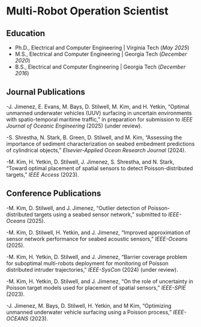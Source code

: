 # Multi-Robot Operation Scientist

## Education
- Ph.D., Electrical and Computer Engineering | Virginia Tech (_May 2025_)
- M.S.,  Electrical and Computer Engineering | Georgia Tech (_December 2020_)
- B.S.,  Electrical and Computer Engineering | Georgia Tech (_December 2016_)

## Journal Publications
-J. Jimenez, E. Evans, M. Bays, D. Stilwell, M. Kim, and H. Yetkin, “Optimal unmanned underwater vehicles (UUV) surfacing in uncertain environments with spatio-temporal maritime traffic,” in preparation for submission to _IEEE Journal of Oceanic Engineering_ (2025) (under review).

-S. Shrestha, N. Stark, B. Green, D. Stilwell, and M. Kim,  “Assessing the importance of sediment characterization on seabed embedment predictions of cylindrical objects,”  _Elsevier-Applied Ocean Research Journal_ (2024).

-M. Kim, H. Yetkin, D. Stilwell, J. Jimenez, S. Shrestha, and N. Stark,  “Toward optimal placement of spatial sensors to detect Poisson-distributed targets,”  _IEEE Access_ (2023).

## Conference Publications
-M. Kim, D. Stilwell, and J. Jimenez, “Outlier detection of Poisson-distributed targets using a seabed sensor network,” submitted to _IEEE-Oceans_ (2025).

-M. Kim, D. Stilwell, H. Yetkin, and J. Jimenez, “Improved approximation of sensor network performance for seabed acoustic sensors,” _IEEE-Oceans_ (2025).

-M. Kim, H. Yetkin, D. Stilwell, and J. Jimenez, “Barrier coverage problem for suboptimal multi-robots deployment for monitoring of Poisson distributed intruder trajectories,” _IEEE-SysCon_ (2024) (under review).

-M. Kim, H. Yetkin, D. Stilwell, and J. Jimenez, “On the role of uncertainty in Poisson target models used for placement of spatial sensors,” _IEEE-SPIE_ (2023).

-J. Jimenez, M. Bays, D. Stilwell, H. Yetkin, and M Kim, “Optimizing unmanned underwater vehicle surfacing using a Poisson process,” _IEEE-OCEANS_ (2023).
